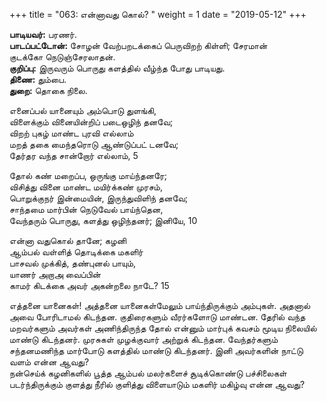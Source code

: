 ﻿+++
title = "063: என்னாவது கொல்?  "
weight = 1
date = "2019-05-12"
+++

**பாடியவர்:** பரணர்.  
**பாடப்பட்டோன்:** சோழன் வேற்பறடக்கைப் பெருவிறற் கிள்ளி; சேரமான்  
குடக்கோ நெடுஞ்சேரலாதன்.  
**குறிப்பு:** இருவரும் பொருது களத்தில் வீழ்ந்த போது பாடியது.  
**திணை:** தும்பை.  
**துறை:** தொகை நிலை.  
  
எனைப்பல் யானையும் அம்பொடு துளங்கி,  
விளைக்கும் வினையின்றிப் படைஒழிந் தனவே;  
விறற் புகழ் மாண்ட புரவி எல்லாம்  
மறத் தகை மைந்தரொடு ஆண்டுப்பட் டனவே;  
தேர்தர வந்த சான்றோர் எல்லாம், 5  
  
தோல் கண் மறைப்ப, ஒருங்கு மாய்ந்தனரே;  
விசித்து வினை மாண்ட மயிர்க்கண் முரசம்,  
பொறுக்குநர் இன்மையின், இருந்துவிளிந் தனவே;  
சாந்தமை மார்பின் நெடுவேல் பாய்ந்தென,  
வேந்தரும் பொருது, களத்து ஒழிந்தனர்; இனியே, 10  
  
என்னா வதுகொல் தானே; கழனி  
ஆம்பல் வள்ளித் தொடிக்கை மகளிர்  
பாசவல் முக்கித், தண்புனல் பாயும்,  
யாணர் அறாஅ வைப்பின்  
காமர் கிடக்கை அவர் அகன்றலை நாடே? 15  
  
எத்தனை யானைகள்! அத்தனை யானைகள்மேலும் பாய்ந்திருக்கும் அம்புகள். அதனால் அவை போரிடாமல் கிடந்தன. குதிரைகளும் வீரர்களோடு மாண்டன. தேரில் வந்த மறவர்களும் அவர்கள் அணிந்திருந்த தோல் என்னும் மார்புக் கவசம் மூடிய நிலையில் மாண்டு கிடந்தனர். முரசுகள் முழக்குவார் அற்றுக் கிடந்தன. வேந்தர்களும் சந்தனமணிந்த மார்போடு களத்தில் மாண்டு கிடந்தனர். இனி அவர்களின் நாட்டு வளம் என்ன ஆவது?  
நன்செய்க் கழனிகளில் பூத்த ஆம்பல் மலர்களைச் சூடிக்கொண்டு பச்சிலைகள் படர்ந்திருக்கும் குளத்து நீரில் குளித்து விளையாடும் மகளிர் மகிழ்வு என்ன ஆவது?  
